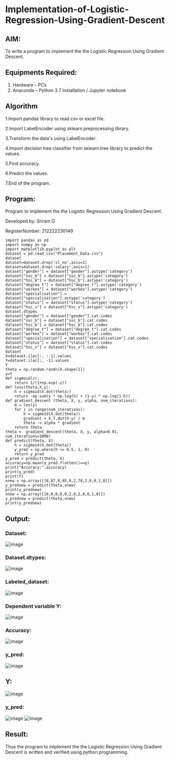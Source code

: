 # Implementation-of-Logistic-Regression-Using-Gradient-Descent

## AIM:
To write a program to implement the the Logistic Regression Using Gradient Descent.

## Equipments Required:
1. Hardware – PCs
2. Anaconda – Python 3.7 Installation / Jupyter notebook

## Algorithm
1.Import pandas library to read csv or excel file.

2.Import LabelEncoder using sklearn.preprocessing library.

3.Transform the data's using LabelEncoder.

4.Import decision tree classifier from sklearn.tree library to predict the values.

5.Find accuracy.

6.Predict the values.

7.End of the program.

## Program:
Program to implement the the Logistic Regression Using Gradient Descent.

Developed by: Sriram G


RegisterNumber:  212222230149

```
import pandas as pd
import numpy as np
import matplotlib.pyplot as plt
dataset = pd.read_csv("Placement_Data.csv")
dataset
dataset=dataset.drop('sl_no',axis=1)
dataset=dataset.drop('salary',axis=1)
dataset["gender"] = dataset["gender"].astype('category')
dataset["ssc_b"] = dataset["ssc_b"].astype('category')
dataset["hsc_b"] = dataset["hsc_b"].astype('category')
dataset["degree_t"] = dataset["degree_t"].astype('category')
dataset["workex"] = dataset["workex"].astype('category')
dataset["specialisation"] = dataset["specialisation"].astype('category')
dataset["status"] = dataset["status"].astype('category')
dataset["hsc_s"] = dataset["hsc_s"].astype('category')
dataset.dtypes
dataset["gender"] = dataset["gender"].cat.codes
dataset["ssc_b"] = dataset["ssc_b"].cat.codes
dataset["hsc_b"] = dataset["hsc_b"].cat.codes
dataset["degree_t"] = dataset["degree_t"].cat.codes
dataset["workex"] = dataset["workex"].cat.codes
dataset["specialisation"] = dataset["specialisation"].cat.codes
dataset["status"] = dataset["status"].cat.codes
dataset["hsc_s"] = dataset["hsc_s"].cat.codes
dataset
X=dataset.iloc[:, :-1].values
Y=dataset.iloc[:, -1].values
Y
theta = np.random.randn(X.shape[1])
y=Y
def sigmoid(z):
    return 1/(1+np.exp(-z))
def loss(theta,X,y):
    h = sigmoid(X.dot(theta))
    return -np.sum(y * np.log(h) + (1-y) * np.log(1-h))
def gradient_descent (theta, X, y, alpha, num_iterations):
    m = len(y)
    for i in range(num_iterations):
        h = sigmoid(X.dot(theta))
        gradient = X.T.dot(h-y) / m
        theta -= alpha * gradient
    return theta
theta =  gradient_descent(theta, X, y, alpha=0.01, num_iterations=1000)
def predict(theta, X): 
    h = sigmoid(X.dot(theta))
    y_pred = np.where(h >= 0.5, 1, 0)
    return y_pred
y_pred = predict(theta, X)
accuracy=np.mean(y_pred.flatten()==y)
print("Accuracy:",accuracy)
print(y_pred)
print(Y)
xnew = np.array([[0,87,0,95,0,2,78,2,0,0,1,0]])
y_prednew = predict(theta,xnew)
print(y_prednew)
xnew = np.array([[0,0,0,0,0,2,8,2,0,0,1,0]])
y_prednew = predict(theta,xnew)
print(y_prednew)
```

## Output:

### Dataset:
![image](https://github.com/Sriram8452/-Implementation-of-Logistic-Regression-Using-Gradient-Descent/assets/118708032/16c9b5d5-e699-49f4-a8ef-9362e0ee16f3)

### Dataset.dtypes:
![image](https://github.com/Sriram8452/-Implementation-of-Logistic-Regression-Using-Gradient-Descent/assets/118708032/3c62baba-7676-422b-bd42-04f637e3808b)

### Labeled_dataset:
![image](https://github.com/Sriram8452/-Implementation-of-Logistic-Regression-Using-Gradient-Descent/assets/118708032/eb7e98f5-45d6-4c2d-b8b8-0367bf4850ef)

### Dependent variable Y:

![image](https://github.com/Sriram8452/-Implementation-of-Logistic-Regression-Using-Gradient-Descent/assets/118708032/18f6cb58-669e-4ec7-a94f-a28fdd50abe4)

### Accuracy:
![image](https://github.com/Sriram8452/-Implementation-of-Logistic-Regression-Using-Gradient-Descent/assets/118708032/f596e0a6-21fc-476a-b11c-5042b188f66b)

### y_pred:
![image](https://github.com/Sriram8452/-Implementation-of-Logistic-Regression-Using-Gradient-Descent/assets/118708032/f20dff88-d594-4e00-9107-c0cb5d4dabdf)

## Y:

![image](https://github.com/Sriram8452/-Implementation-of-Logistic-Regression-Using-Gradient-Descent/assets/118708032/09644f7a-1c28-445d-a9ab-bd520bd01aa5)

### y_pred:
![image](https://github.com/Sriram8452/-Implementation-of-Logistic-Regression-Using-Gradient-Descent/assets/118708032/323dcb0c-9584-4f68-84e9-ff1e18d89dfa)
![image](https://github.com/Sriram8452/-Implementation-of-Logistic-Regression-Using-Gradient-Descent/assets/118708032/5d85f5ea-d85f-415e-a9bc-d6078f5639ed)

## Result:
Thus the program to implement the the Logistic Regression Using Gradient Descent is written and verified using python programming.

